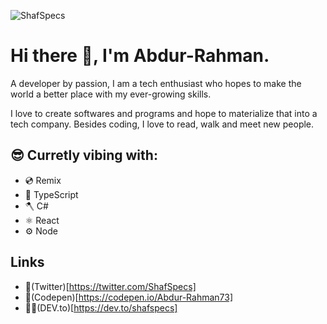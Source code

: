 ![ShafSpecs](https://ucarecdn.com/4293195b-df49-4886-ab16-3b045b3fb185/Freecodecamp.png)

# Hi there 👋, I'm Abdur-Rahman.

A developer by passion, I am a tech enthusiast who hopes to make the world a better place with my ever-growing skills.

I love to create softwares and programs and hope to materialize that into a tech company. Besides coding, I love to read, walk and meet new people.

## 😎 Curretly vibing with:

- 💿 Remix
- 🧾 TypeScript
- 🪓 C#
- ⚛ React
- ⚙ Node

## Links

- 🐤(Twitter)[https://twitter.com/ShafSpecs]
- 🔳(Codepen)[https://codepen.io/Abdur-Rahman73]
- 👩‍💻(DEV.to)[https://dev.to/shafspecs]

<!--
**ShafSpecs/ShafSpecs** is a ✨ _special_ ✨ repository because its `README.md` (this file) appears on your GitHub profile.

Here are some ideas to get you started:

- 🔭 I’m currently working on ...
- 🌱 I’m currently learning ...
- 👯 I’m looking to collaborate on ...
- 🤔 I’m looking for help with ...
- 💬 Ask me about ...
- 📫 How to reach me: ...
- 😄 Pronouns: ...
- ⚡ Fun fact: ...
-->
